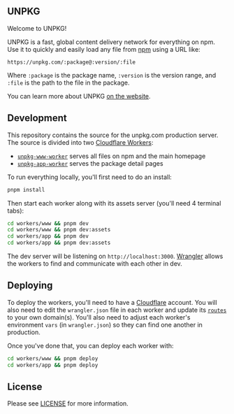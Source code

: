 ## UNPKG

Welcome to UNPKG!

UNPKG is a fast, global content delivery network for everything on npm. Use it to quickly and easily load any file from [npm](https://npmjs.com) using a URL like:

```
https://unpkg.com/:package@:version/:file
```

Where `:package` is the package name, `:version` is the version range, and `:file` is the path to the file in the package.

You can learn more about UNPKG [on the website](https://unpkg.com).

## Development

This repository contains the source for the unpkg.com production server. The source is divided into two [Cloudflare Workers](https://workers.cloudflare.com/):

- [`unpkg-www-worker`](./workers/www/) serves all files on npm and the main homepage
- [`unpkg-app-worker`](./workers/app/) serves the package detail pages

To run everything locally, you'll first need to do an install:

```sh
pnpm install
```

Then start each worker along with its assets server (you'll need 4 terminal tabs):

```sh
cd workers/www && pnpm dev
cd workers/www && pnpm dev:assets
cd workers/app && pnpm dev
cd workers/app && pnpm dev:assets
```

The dev server will be listening on `http://localhost:3000`. [Wrangler](https://developers.cloudflare.com/workers/cli-wrangler) allows the workers to find and communicate with each other in dev.

## Deploying

To deploy the workers, you'll need to have a [Cloudflare](https://cloudflare.com) account. You will also need to edit the `wrangler.json` file in each worker and update its [`routes`](https://developers.cloudflare.com/workers/wrangler/configuration/) to your own domain(s). You'll also need to adjust each worker's environment `vars` (in `wrangler.json`) so they can find one another in production.

Once you've done that, you can deploy each worker with:

```sh
cd workers/www && pnpm deploy
cd workers/app && pnpm deploy
```

## License

Please see [LICENSE](./LICENSE) for more information.
